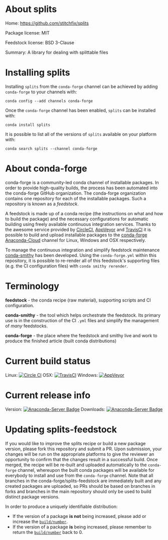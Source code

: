 About splits
============

Home: https://github.com/stitchfix/splits

Package license: MIT

Feedstock license: BSD 3-Clause

Summary: A library for dealing with splittable files



Installing splits
=================

Installing `splits` from the `conda-forge` channel can be achieved by adding `conda-forge` to your channels with:

```
conda config --add channels conda-forge
```

Once the `conda-forge` channel has been enabled, `splits` can be installed with:

```
conda install splits
```

It is possible to list all of the versions of `splits` available on your platform with:

```
conda search splits --channel conda-forge
```



About conda-forge
=================

conda-forge is a community-led conda channel of installable packages.
In order to provide high-quality builds, the process has been automated into the
conda-forge GitHub organization. The conda-forge organization contains one repository
for each of the installable packages. Such a repository is known as a *feedstock*.

A feedstock is made up of a conda recipe (the instructions on what and how to build
the package) and the necessary configurations for automatic building using freely
available continuous integration services. Thanks to the awesome service provided by
[CircleCI](https://circleci.com/), [AppVeyor](http://www.appveyor.com/)
and [TravisCI](https://travis-ci.org/) it is possible to build and upload installable
packages to the [conda-forge](https://anaconda.org/conda-forge)
[Anaconda-Cloud](http://docs.anaconda.org/) channel for Linux, Windows and OSX respectively.

To manage the continuous integration and simplify feedstock maintenance
[conda-smithy](http://github.com/conda-forge/conda-smithy) has been developed.
Using the ``conda-forge.yml`` within this repository, it is possible to re-render all of
this feedstock's supporting files (e.g. the CI configuration files) with ``conda smithy rerender``.


Terminology
===========

**feedstock** - the conda recipe (raw material), supporting scripts and CI configuration.

**conda-smithy** - the tool which helps orchestrate the feedstock.
                   Its primary use is in the construction of the CI ``.yml`` files
                   and simplify the management of *many* feedstocks.

**conda-forge** - the place where the feedstock and smithy live and work to
                  produce the finished article (built conda distributions)

Current build status
====================

Linux: [![Circle CI](https://circleci.com/gh/conda-forge/splits-feedstock.svg?style=shield)](https://circleci.com/gh/conda-forge/splits-feedstock)
OSX: [![TravisCI](https://travis-ci.org/conda-forge/splits-feedstock.svg?branch=master)](https://travis-ci.org/conda-forge/splits-feedstock)
Windows: [![AppVeyor](https://ci.appveyor.com/api/projects/status/github/conda-forge/splits-feedstock?svg=True)](https://ci.appveyor.com/project/conda-forge/splits-feedstock/branch/master)

Current release info
====================
Version: [![Anaconda-Server Badge](https://anaconda.org/conda-forge/splits/badges/version.svg)](https://anaconda.org/conda-forge/splits)
Downloads: [![Anaconda-Server Badge](https://anaconda.org/conda-forge/splits/badges/downloads.svg)](https://anaconda.org/conda-forge/splits)


Updating splits-feedstock
=========================

If you would like to improve the splits recipe or build a new
package version, please fork this repository and submit a PR. Upon submission,
your changes will be run on the appropriate platforms to give the reviewer an
opportunity to confirm that the changes result in a successful build. Once
merged, the recipe will be re-built and uploaded automatically to the
`conda-forge` channel, whereupon the built conda packages will be available for
everybody to install and use from the `conda-forge` channel.
Note that all branches in the conda-forge/splits-feedstock are
immediately built and any created packages are uploaded, so PRs should be based
on branches in forks and branches in the main repository should only be used to
build distinct package versions.

In order to produce a uniquely identifiable distribution:
 * If the version of a package **is not** being increased, please add or increase
   the [``build/number``](http://conda.pydata.org/docs/building/meta-yaml.html#build-number-and-string).
 * If the version of a package **is** being increased, please remember to return
   the [``build/number``](http://conda.pydata.org/docs/building/meta-yaml.html#build-number-and-string)
   back to 0.
